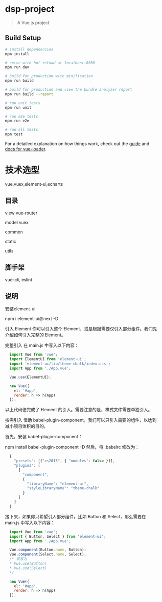 # dsp-project

> A Vue.js project

## Build Setup

``` bash
# install dependencies
npm install

# serve with hot reload at localhost:8080
npm run dev

# build for production with minification
npm run build

# build for production and view the bundle analyzer report
npm run build --report

# run unit tests
npm run unit

# run e2e tests
npm run e2e

# run all tests
npm test
```

For a detailed explanation on how things work, check out the [guide](http://vuejs-templates.github.io/webpack/) and [docs for vue-loader](http://vuejs.github.io/vue-loader).

# 技术选型

  vue,vuex,element-ui,echarts

## 目录

  view
    vue-router

  model
    vuex

  common

  static

  utils

## 脚手架

  vue-cli, eslint

## 说明

  安装element-ui

  npm i element-ui@next -D

  引入 Element
  你可以引入整个 Element，或是根据需要仅引入部分组件。我们先介绍如何引入完整的 Element。

  完整引入
  在 main.js 中写入以下内容：
```js
  import Vue from 'vue';
  import ElementUI from 'element-ui';
  import 'element-ui/lib/theme-chalk/index.css';
  import App from './App.vue';

  Vue.use(ElementUI);

  new Vue({
    el: '#app',
    render: h => h(App)
  });
```
  以上代码便完成了 Element 的引入。需要注意的是，样式文件需要单独引入。

  按需引入
  借助 babel-plugin-component，我们可以只引入需要的组件，以达到减小项目体积的目的。

  首先，安装 babel-plugin-component：

  npm install babel-plugin-component -D
  然后，将 .babelrc 修改为：
```js
  {
    "presets": [["es2015", { "modules": false }]],
    "plugins": [
      [
        "component",
        {
          "libraryName": "element-ui",
          "styleLibraryName": "theme-chalk"
        }
      ]
    ]
  }
```
  接下来，如果你只希望引入部分组件，比如 Button 和 Select，那么需要在 main.js 中写入以下内容：
```js
  import Vue from 'vue';
  import { Button, Select } from 'element-ui';
  import App from './App.vue';

  Vue.component(Button.name, Button);
  Vue.component(Select.name, Select);
  /* 或写为
  * Vue.use(Button)
  * Vue.use(Select)
  */

  new Vue({
    el: '#app',
    render: h => h(App)
  });
```
